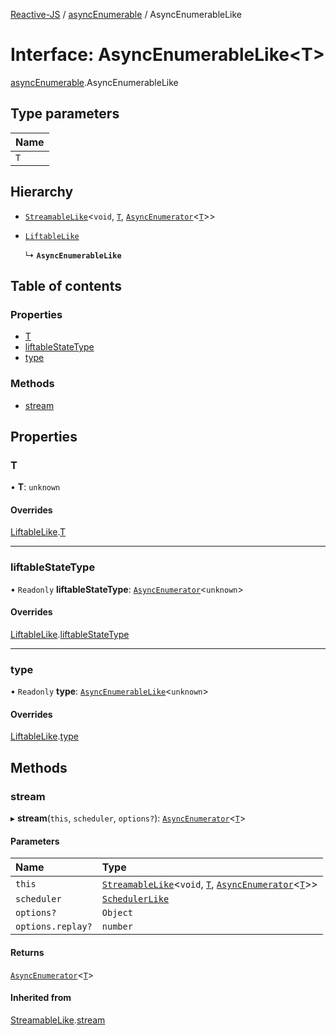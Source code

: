 [Reactive-JS](../README.md) / [asyncEnumerable](../modules/asyncEnumerable.md) / AsyncEnumerableLike

# Interface: AsyncEnumerableLike<T\>

[asyncEnumerable](../modules/asyncEnumerable.md).AsyncEnumerableLike

## Type parameters

| Name |
| :------ |
| `T` |

## Hierarchy

- [`StreamableLike`](streamable.StreamableLike.md)<`void`, [`T`](asyncEnumerable.AsyncEnumerableLike.md#t), [`AsyncEnumerator`](../classes/asyncEnumerator.AsyncEnumerator.md)<[`T`](asyncEnumerable.AsyncEnumerableLike.md#t)\>\>

- [`LiftableLike`](liftable.LiftableLike.md)

  ↳ **`AsyncEnumerableLike`**

## Table of contents

### Properties

- [T](asyncEnumerable.AsyncEnumerableLike.md#t)
- [liftableStateType](asyncEnumerable.AsyncEnumerableLike.md#liftablestatetype)
- [type](asyncEnumerable.AsyncEnumerableLike.md#type)

### Methods

- [stream](asyncEnumerable.AsyncEnumerableLike.md#stream)

## Properties

### T

• **T**: `unknown`

#### Overrides

[LiftableLike](liftable.LiftableLike.md).[T](liftable.LiftableLike.md#t)

___

### liftableStateType

• `Readonly` **liftableStateType**: [`AsyncEnumerator`](../classes/asyncEnumerator.AsyncEnumerator.md)<`unknown`\>

#### Overrides

[LiftableLike](liftable.LiftableLike.md).[liftableStateType](liftable.LiftableLike.md#liftablestatetype)

___

### type

• `Readonly` **type**: [`AsyncEnumerableLike`](asyncEnumerable.AsyncEnumerableLike.md)<`unknown`\>

#### Overrides

[LiftableLike](liftable.LiftableLike.md).[type](liftable.LiftableLike.md#type)

## Methods

### stream

▸ **stream**(`this`, `scheduler`, `options?`): [`AsyncEnumerator`](../classes/asyncEnumerator.AsyncEnumerator.md)<[`T`](asyncEnumerable.AsyncEnumerableLike.md#t)\>

#### Parameters

| Name | Type |
| :------ | :------ |
| `this` | [`StreamableLike`](streamable.StreamableLike.md)<`void`, [`T`](asyncEnumerable.AsyncEnumerableLike.md#t), [`AsyncEnumerator`](../classes/asyncEnumerator.AsyncEnumerator.md)<[`T`](asyncEnumerable.AsyncEnumerableLike.md#t)\>\> |
| `scheduler` | [`SchedulerLike`](scheduler.SchedulerLike.md) |
| `options?` | `Object` |
| `options.replay?` | `number` |

#### Returns

[`AsyncEnumerator`](../classes/asyncEnumerator.AsyncEnumerator.md)<[`T`](asyncEnumerable.AsyncEnumerableLike.md#t)\>

#### Inherited from

[StreamableLike](streamable.StreamableLike.md).[stream](streamable.StreamableLike.md#stream)
